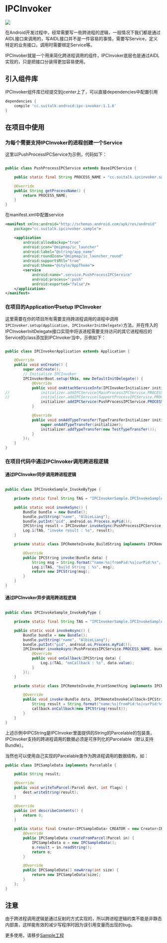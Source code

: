 # IPCInvoker

[![](https://img.shields.io/badge/build-passing-brightgreen.svg)](https://github.com/AlbieLiang/IPCInvoker)



在Android开发过程中，经常需要写一些跨进程的逻辑，一般情况下我们都是通过AIDL接口来调用的，写AIDL接口并不是一件容易的事情，需要写Service，定义特定的业务接口，调用时需要绑定Service等。

IPCInvoker就是一个用来简化跨进程调用的组件，IPCInvoker底层也是通过AIDL实现的，只是把接口分装得更加容易使用。


## 引入组件库

IPCInvoker组件库已经提交到jcenter上了，可以直接dependencies中配置引用

```gradle
dependencies {
    compile 'cc.suitalk.android:ipc-invoker:1.1.6'
}
```


## 在项目中使用

### 为每个需要支持IPCInvoker的进程创建一个Service


这里以PushProcessIPCService为示例，代码如下：


```java

public class PushProcessIPCService extends BaseIPCService {

    public static final String PROCESS_NAME = "cc.suitalk.ipcinvoker.sample:push";

    @Override
    public String getProcessName() {
        return PROCESS_NAME;
    }
}

```
在manifest.xml中配置service

```xml
<manifest xmlns:android="http://schemas.android.com/apk/res/android"
    package="cc.suitalk.ipcinvoker.sample">

    <application
        android:allowBackup="true"
        android:icon="@mipmap/ic_launcher"
        android:label="@string/app_name"
        android:roundIcon="@mipmap/ic_launcher_round"
        android:supportsRtl="true"
        android:theme="@style/AppTheme">
        <service
            android:name=".service.PushProcessIPCService"
            android:process=":push"
            android:exported="false"/>
    </application>
</manifest>

```

### 在项目的Application中setup IPCInvoker

这里需要在你的项目所有需要支持跨进程调用的进程中调用`IPCInvoker.setup(Application, IPCInvokerInitDelegate)`方法，并在传入的IPCInvokerInitDelegate接口实现中将该进程需要支持访问的其它进程相应的Service的class添加到IPCInvoker当中，示例如下：

```java

public class IPCInvokerApplication extends Application {

    @Override
    public void onCreate() {
        super.onCreate();
        // Initialize IPCInvoker
        IPCInvokerBoot.setup(this, new DefaultInitDelegate() {
            @Override
            public void onAttachServiceInfo(IPCInvokerInitializer initializer) {
//              initializer.addIPCService(MainProcessIPCService.PROCESS_NAME, MainProcessIPCService.class);
//              initializer.addIPCService(SupportProcessIPCService.PROCESS_NAME, SupportProcessIPCService.class);
                initializer.addIPCService(PushProcessIPCService.PROCESS_NAME, PushProcessIPCService.class);
            }

            @Override
            public void onAddTypeTransfer(TypeTransferInitializer initializer) {
                super.onAddTypeTransfer(initializer);
                initializer.addTypeTransfer(new TestTypeTransfer());
            }
        });
    }
}
```
### 在项目代码中通过IPCInvoker调用跨进程逻辑

#### 通过IPCInvoker同步调用跨进程逻辑

```java

public class IPCInvokeSample_InvokeByType {

    private static final String TAG = "IPCInvokerSample.IPCInvokeSample_InvokeByType";

    public static void invokeSync() {
        Bundle bundle = new Bundle();
        bundle.putString("name", "AlbieLiang");
        bundle.putInt("pid", android.os.Process.myPid());
        IPCString result = IPCInvoker.invokeSync(PushProcessIPCService.PROCESS_NAME, bundle, IPCRemoteInvoke_BuildString.class);
        Log.i(TAG, "invoke result : %s", result);
    }

    private static class IPCRemoteInvoke_BuildString implements IPCRemoteSyncInvoke<Bundle, IPCString> {

        @Override
        public IPCString invoke(Bundle data) {
            String msg = String.format("name:%s|fromPid:%s|curPid:%s", data.getString("name"), data.getInt("pid"), android.os.Process.myPid());
            Log.i(TAG, "build String : %s", msg);
            return new IPCString(msg);
        }
    }
}

```


#### 通过IPCInvoker异步调用跨进程逻辑

```java

public class IPCInvokeSample_InvokeByType {

    private static final String TAG = "IPCInvokerSample.IPCInvokeSample_InvokeByType";

    public static void invokeAsync() {
        Bundle bundle = new Bundle();
        bundle.putString("name", "AlbieLiang");
        bundle.putInt("pid", android.os.Process.myPid());
        IPCInvoker.invokeAsync(PushProcessIPCService.PROCESS_NAME, bundle, IPCRemoteInvoke_PrintSomething.class, new IPCRemoteInvokeCallback<IPCString>() {
            @Override
            public void onCallback(IPCString data) {
                Log.i(TAG, "onCallback : %s", data.value);
            }
        });
    }

    private static class IPCRemoteInvoke_PrintSomething implements IPCRemoteAsyncInvoke<Bundle, IPCString> {

        @Override
        public void invoke(Bundle data, IPCRemoteInvokeCallback<IPCString> callback) {
            String result = String.format("name:%s|fromPid:%s|curPid:%s", data.getString("name"), data.getInt("pid"), android.os.Process.myPid());
            callback.onCallback(new IPCString(result));
        }
    }
}
```

上述示例中IPCString是IPCInvoker里面提供的String的Parcelable的包装类，IPCInvoker支持的跨进程调用的数据必须是可序列化的Parcelable（默认支持Bundle）。

当然也可以使用自己实现的Parcelable类作为跨进程调用的数据结构，如：

```java
public class IPCSampleData implements Parcelable {

    public String result;

    @Override
    public void writeToParcel(Parcel dest, int flags) {
        dest.writeString(result);
    }

    @Override
    public int describeContents() {
        return 0;
    }

    public static final Creator<IPCSampleData> CREATOR = new Creator<IPCSampleData>() {
        @Override
        public IPCSampleData createFromParcel(Parcel in) {
            IPCSampleData o = new IPCSampleData();
            o.result = in.readString();
            return o;
        }

        @Override
        public IPCSampleData[] newArray(int size) {
            return new IPCSampleData[size];
        }
    };
}
```

## 注意

由于跨进程调用逻辑是通过反射的方式实现的，所以跨进程逻辑的类不能是非静态内部类，这样能有效的减少写程序时因为误引用变量而出现的bug。

更多使用，请移步[Sample工程](https://github.com/AlbieLiang/IPCInvoker/tree/master/ipc-invoker-sample)
